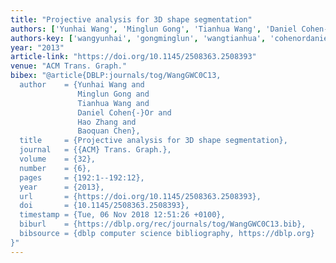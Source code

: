 ```yaml
---
title: "Projective analysis for 3D shape segmentation"
authors: ['Yunhai Wang', 'Minglun Gong', 'Tianhua Wang', 'Daniel Cohen-Or', 'Hao Zhang 0002', 'Baoquan Chen']
authors-key: ['wangyunhai', 'gongminglun', 'wangtianhua', 'cohenordaniel', 'zhanghao', 'chenbaoquan']
year: "2013"
article-link: "https://doi.org/10.1145/2508363.2508393"
venue: "ACM Trans. Graph."
bibex: "@article{DBLP:journals/tog/WangGWC0C13,
  author    = {Yunhai Wang and
               Minglun Gong and
               Tianhua Wang and
               Daniel Cohen{-}Or and
               Hao Zhang and
               Baoquan Chen},
  title     = {Projective analysis for 3D shape segmentation},
  journal   = {{ACM} Trans. Graph.},
  volume    = {32},
  number    = {6},
  pages     = {192:1--192:12},
  year      = {2013},
  url       = {https://doi.org/10.1145/2508363.2508393},
  doi       = {10.1145/2508363.2508393},
  timestamp = {Tue, 06 Nov 2018 12:51:26 +0100},
  biburl    = {https://dblp.org/rec/journals/tog/WangGWC0C13.bib},
  bibsource = {dblp computer science bibliography, https://dblp.org}
}"
---
```

